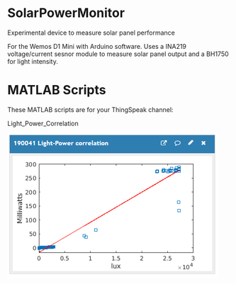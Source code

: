 # SolarPowerMonitor
Experimental device to measure solar panel performance

For the Wemos D1 Mini with Arduino software.
Uses a INA219 voltage/current sesnor module to measure solar panel output and a BH1750 for light intensity.


# MATLAB Scripts
These MATLAB scripts are for your ThingSpeak channel:

Light_Power_Correlation

![](images/light_power_correlation.png)

